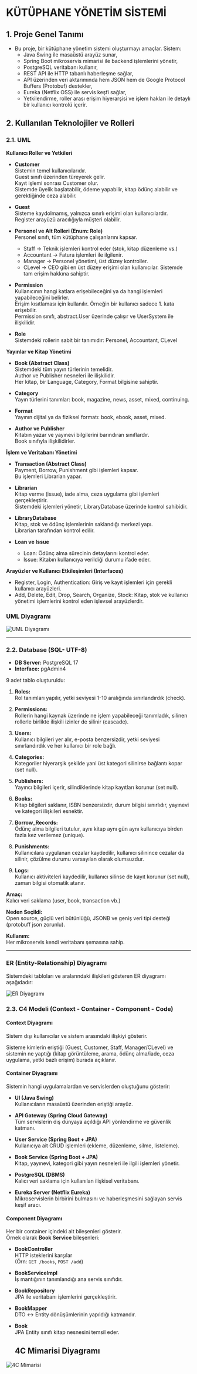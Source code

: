 # KÜTÜPHANE YÖNETİM SİSTEMİ

## 1. Proje Genel Tanımı

- Bu proje, bir kütüphane yönetim sistemi oluşturmayı amaçlar. Sistem:
  - Java Swing ile masaüstü arayüz sunar,
  - Spring Boot mikroservis mimarisi ile backend işlemlerini yönetir,
  - PostgreSQL veritabanı kullanır,
  - REST API ile HTTP tabanlı haberleşme sağlar,
  - API üzerinden veri aktarımında hem JSON hem de Google Protocol Buffers (Protobuf) destekler,
  - Eureka (Netflix OSS) ile servis keşfi sağlar,
  - Yetkilendirme, roller arası erişim hiyerarşisi ve işlem hakları ile detaylı bir kullanıcı kontrolü içerir.

## 2. Kullanılan Teknolojiler ve Rolleri

### 2.1. UML  
**Kullanıcı Roller ve Yetkileri**

- **Customer**  
  Sistemin temel kullanıcılarıdır.  
  Guest sınıfı üzerinden türeyerek gelir.  
  Kayıt işlemi sonrası Customer olur.  
  Sistemde üyelik başlatabilir, ödeme yapabilir, kitap ödünç alabilir ve gerektiğinde ceza alabilir.

- **Guest**  
  Sisteme kaydolmamış, yalnızca sınırlı erişimi olan kullanıcılardır.  
  Register arayüzü aracılığıyla müşteri olabilir.

- **Personel ve Alt Rolleri (Enum: Role)**  
  Personel sınıfı, tüm kütüphane çalışanlarını kapsar.  
  - Staff → Teknik işlemleri kontrol eder (stok, kitap düzenleme vs.)  
  - Accountant → Fatura işlemleri ile ilgilenir.  
  - Manager → Personel yönetimi, üst düzey kontroller.  
  - CLevel → CEO gibi en üst düzey erişimi olan kullanıcılar. Sistemde tam erişim hakkına sahiptir.

- **Permission**  
  Kullanıcının hangi katlara erişebileceğini ya da hangi işlemleri yapabileceğini belirler.  
  Erişim kısıtlaması için kullanılır. Örneğin bir kullanıcı sadece 1. kata erişebilir.  
  Permission sınıfı, abstract.User üzerinde çalışır ve UserSystem ile ilişkilidir.

- **Role**  
  Sistemdeki rollerin sabit bir tanımıdır: Personel, Accountant, CLevel

**Yayınlar ve Kitap Yönetimi**

- **Book (Abstract Class)**  
  Sistemdeki tüm yayın türlerinin temelidir.  
  Author ve Publisher nesneleri ile ilişkilidir.  
  Her kitap, bir Language, Category, Format bilgisine sahiptir.

- **Category**  
  Yayın türlerini tanımlar: book, magazine, news, asset, mixed, continuing.

- **Format**  
  Yayının dijital ya da fiziksel formatı: book, ebook, asset, mixed.

- **Author ve Publisher**  
  Kitabın yazar ve yayınevi bilgilerini barındıran sınıflardır.  
  Book sınıfıyla ilişkilidirler.

**İşlem ve Veritabanı Yönetimi**

- **Transaction (Abstract Class)**  
  Payment, Borrow, Punishment gibi işlemleri kapsar.  
  Bu işlemleri Librarian yapar.

- **Librarian**  
  Kitap verme (issue), iade alma, ceza uygulama gibi işlemleri gerçekleştirir.  
  Sistemdeki işlemleri yönetir, LibraryDatabase üzerinde kontrol sahibidir.

- **LibraryDatabase**  
  Kitap, stok ve ödünç işlemlerinin saklandığı merkezi yapı.  
  Librarian tarafından kontrol edilir.

- **Loan ve Issue**  
  - Loan: Ödünç alma sürecinin detaylarını kontrol eder.  
  - Issue: Kitabın kullanıcıya verildiği durumu ifade eder.

**Arayüzler ve Kullanıcı Etkileşimleri (Interfaces)**

- Register, Login, Authentication: Giriş ve kayıt işlemleri için gerekli kullanıcı arayüzleri.  
- Add, Delete, Edit, Drop, Search, Organize, Stock: Kitap, stok ve kullanıcı yönetimi işlemlerini kontrol eden işlevsel arayüzlerdir.

### UML Diyagramı

![UML Diyagramı](./assets/libuml.drawio.png)

---

### 2.2. Database (SQL- UTF-8)

- **DB Server:** PostgreSQL 17  
- **Interface:** pgAdmin4

9 adet tablo oluşturuldu:

1. **Roles:**  
   Rol tanımları yapılır, yetki seviyesi 1-10 aralığında sınırlandırdık (check).

2. **Permissions:**  
   Rollerin hangi kaynak üzerinde ne işlem yapabileceği tanımladık, silinen rollerle birlikte ilişkili izinler de silinir (cascade).

3. **Users:**  
   Kullanıcı bilgileri yer alır, e-posta benzersizdir, yetki seviyesi sınırlandırdık ve her kullanıcı bir role bağlı.

4. **Categories:**  
   Kategoriler hiyerarşik şekilde yani üst kategori silinirse bağlantı kopar (set null).

5. **Publishers:**  
   Yayıncı bilgileri içerir, silindiklerinde kitap kayıtları korunur (set null).

6. **Books:**  
   Kitap bilgileri saklanır, ISBN benzersizdir, durum bilgisi sınırlıdır, yayınevi ve kategori ilişkileri esnektir.

7. **Borrow_Records:**  
   Ödünç alma bilgileri tutulur, aynı kitap aynı gün aynı kullanıcıya birden fazla kez verilemez (unique).

8. **Punishments:**  
   Kullanıcılara uygulanan cezalar kaydedilir, kullanıcı silinince cezalar da silinir, çözülme durumu varsayılan olarak olumsuzdur.

9. **Logs:**  
   Kullanıcı aktiviteleri kaydedilir, kullanıcı silinse de kayıt korunur (set null), zaman bilgisi otomatik atanır.

**Amaç:**  
Kalıcı veri saklama (user, book, transaction vb.)

**Neden Seçildi:**  
Open source, güçlü veri bütünlüğü, JSONB ve geniş veri tipi desteği (protobuff json zorunlu).

**Kullanım:**  
Her mikroservis kendi veritabanı şemasına sahip.

---

### ER (Entity-Relationship) Diyagramı

Sistemdeki tabloları ve aralarındaki ilişkileri gösteren ER diyagramı aşağıdadır:

![ER Diyagramı](./assets/kuputhane_er_diagram.PNG)

### 2.3. C4 Modeli (Context - Container - Component - Code)

#### Context Diyagramı

Sistem dışı kullanıcılar ve sistem arasındaki ilişkiyi gösterir.

Sisteme kimlerin eriştiği (Guest, Customer, Staff, Manager/CLevel) ve sistemin ne yaptığı (kitap görüntüleme, arama, ödünç alma/iade, ceza uygulama, yetki bazlı erişim) burada açıklanır.

#### Container Diyagramı

Sistemin hangi uygulamalardan ve servislerden oluştuğunu gösterir:

- **UI (Java Swing)**  
  Kullanıcıların masaüstü üzerinden eriştiği arayüz.

- **API Gateway (Spring Cloud Gateway)**  
  Tüm servislerin dış dünyaya açıldığı API yönlendirme ve güvenlik katmanı.

- **User Service (Spring Boot + JPA)**  
  Kullanıcıya ait CRUD işlemleri (ekleme, düzenleme, silme, listeleme).

- **Book Service (Spring Boot + JPA)**  
  Kitap, yayınevi, kategori gibi yayın nesneleri ile ilgili işlemleri yönetir.

- **PostgreSQL (DBMS)**  
  Kalıcı veri saklama için kullanılan ilişkisel veritabanı.

- **Eureka Server (Netflix Eureka)**  
  Mikroservislerin birbirini bulmasını ve haberleşmesini sağlayan servis keşif aracı.

#### Component Diyagramı

Her bir container içindeki alt bileşenleri gösterir.  
Örnek olarak **Book Service** bileşenleri:

- **BookController**  
  HTTP isteklerini karşılar  
  (Örn: `GET /books`, `POST /add`)

- **BookServiceImpl**  
  İş mantığının tanımlandığı ana servis sınıfıdır.

- **BookRepository**  
  JPA ile veritabanı işlemlerini gerçekleştirir.

- **BookMapper**  
  DTO ↔ Entity dönüşümlerinin yapıldığı katmandır.

- **Book**  
  JPA Entity sınıfı kitap nesnesini temsil eder.

  ## 4C Mimarisi Diyagramı

![4C Mimarisi](./assets/4C.diagram.png)
